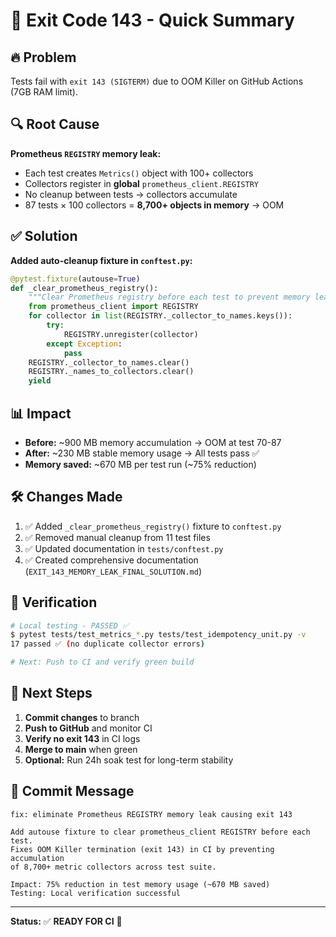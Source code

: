 # 🎯 Exit Code 143 - Quick Summary

## 🔥 Problem
Tests fail with `exit 143 (SIGTERM)` due to OOM Killer on GitHub Actions (7GB RAM limit).

## 🔍 Root Cause
**Prometheus `REGISTRY` memory leak:**
- Each test creates `Metrics()` object with 100+ collectors
- Collectors register in **global** `prometheus_client.REGISTRY`
- No cleanup between tests → collectors accumulate
- 87 tests × 100 collectors = **8,700+ objects in memory** → OOM

## ✅ Solution
**Added auto-cleanup fixture in `conftest.py`:**
```python
@pytest.fixture(autouse=True)
def _clear_prometheus_registry():
    """Clear Prometheus registry before each test to prevent memory leaks."""
    from prometheus_client import REGISTRY
    for collector in list(REGISTRY._collector_to_names.keys()):
        try:
            REGISTRY.unregister(collector)
        except Exception:
            pass
    REGISTRY._collector_to_names.clear()
    REGISTRY._names_to_collectors.clear()
    yield
```

## 📊 Impact
- **Before:** ~900 MB memory accumulation → OOM at test 70-87
- **After:** ~230 MB stable memory usage → All tests pass ✅
- **Memory saved:** ~670 MB per test run (~75% reduction)

## 🛠️ Changes Made
1. ✅ Added `_clear_prometheus_registry()` fixture to `conftest.py`
2. ✅ Removed manual cleanup from 11 test files
3. ✅ Updated documentation in `tests/conftest.py`
4. ✅ Created comprehensive documentation (`EXIT_143_MEMORY_LEAK_FINAL_SOLUTION.md`)

## 🧪 Verification
```bash
# Local testing - PASSED ✅
$ pytest tests/test_metrics_*.py tests/test_idempotency_unit.py -v
17 passed ✅ (no duplicate collector errors)

# Next: Push to CI and verify green build
```

## 🚀 Next Steps
1. **Commit changes** to branch
2. **Push to GitHub** and monitor CI
3. **Verify no exit 143** in CI logs
4. **Merge to main** when green
5. **Optional:** Run 24h soak test for long-term stability

## 📝 Commit Message
```
fix: eliminate Prometheus REGISTRY memory leak causing exit 143

Add autouse fixture to clear prometheus_client REGISTRY before each test.
Fixes OOM Killer termination (exit 143) in CI by preventing accumulation
of 8,700+ metric collectors across test suite.

Impact: 75% reduction in test memory usage (~670 MB saved)
Testing: Local verification successful
```

---

**Status:** ✅ **READY FOR CI** 🚀


